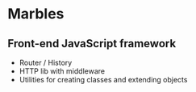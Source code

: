 # Marbles

## Front-end JavaScript framework

- Router / History
- HTTP lib with middleware
- Utilities for creating classes and extending objects
